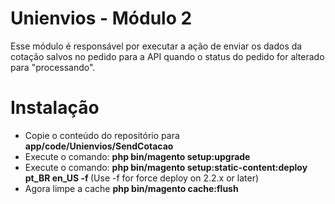 # Unienvios - Módulo 2

Esse módulo é responsável por executar a ação de enviar os dados da cotação salvos no pedido para a API quando o status do pedido for alterado para "processando".

# Instalação
- Copie o conteúdo do repositório para <b>app/code/Unienvios/SendCotacao</b>
- Execute o comando: <b>php bin/magento setup:upgrade</b>
- Execute o comando: <b>php bin/magento setup:static-content:deploy pt_BR en_US -f
</b>  (Use -f for force deploy on 2.2.x or later)
- Agora limpe a cache <b>php bin/magento cache:flush</b>
